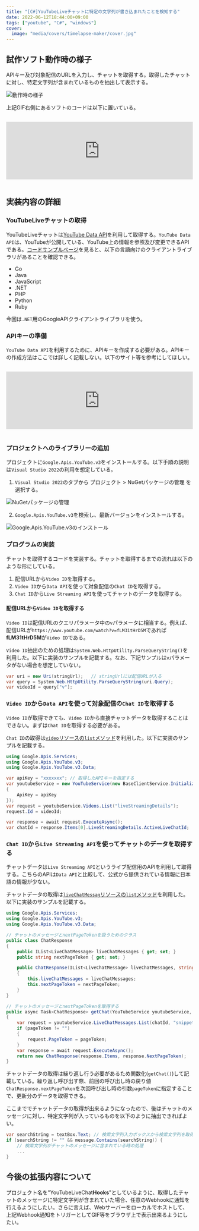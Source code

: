 ```yaml
---
title: "[C#]YouTubeLiveチャットに特定の文字列が書き込まれたことを検知する"
date: 2022-06-12T18:44:00+09:00
tags: ["youtube", "C#", "windows"]
cover:
  image: "media/covers/timelapse-maker/cover.jpg"
---
```


## 試作ソフト動作時の様子

APIキー及び対象配信のURLを入力し、チャットを取得する。取得したチャットに対し、特定文字列が含まれているものを抽出して表示する。

![動作時の様子](/media/gif/youtube-chat-hooks1/demo.gif)

上記GIF右側にあるソフトのコードは以下に置いている。

<iframe class="hatenablogcard" style="width:100%;height:155px;margin:15px 0;max-width:680px;" title="kouya17/YouTubeLiveChatHooks" src="https://hatenablog.com/embed?url=https://github.com/kouya17/YouTubeLiveChatHooks" frameborder="0" scrolling="no"></iframe>

## 実装内容の詳細

### YouTubeLiveチャットの取得

YouTubeLiveチャットは[YouTube Data API](https://developers.google.com/youtube/v3/getting-started?hl=ja)を利用して取得する。`YouTube Data API`は、YouTubeが公開している、YouTube上の情報を参照及び変更できるAPIである。[コードサンプルページ](https://developers.google.com/youtube/v3/code_samples)を見ると、以下の言語向けのクライアントライブラリがあることを確認できる。

- Go
- Java
- JavaScript
- .NET
- PHP
- Python
- Ruby

今回は`.NET`用のGoogleAPIクライアントライブラリを使う。

### APIキーの準備

`YouTube Data API`を利用するために、APIキーを作成する必要がある。APIキーの作成方法はここでは詳しく記載しない。以下のサイト等を参考にしてほしい。

<iframe class="hatenablogcard" style="width:100%;height:155px;margin:15px 0;max-width:680px;" title="【Youtube】APIキーの取得手順（2021/04/08時点のキャプチャ） - Qiita" src="https://hatenablog.com/embed?url=https://qiita.com/shinkai_/items/10a400c25de270cb02e4" frameborder="0" scrolling="no"></iframe>

### プロジェクトへのライブラリーの追加

プロジェクトに`Google.Apis.YouTube.v3`をインストールする。以下手順の説明は`Visual Studio 2022`の利用を想定している。

1. `Visual Studio 2022`のタブから プロジェクト > NuGetパッケージの管理 を選択する。

![NuGetパッケージの管理](/media/photos/youtube-chat-hooks1/nuget.png)

2. `Google.Apis.YouTube.v3`を検索し、最新バージョンをインストールする。

![Google.Apis.YouTube.v3のインストール](/media/photos/youtube-chat-hooks1/google_api_install.png)

### プログラムの実装

チャットを取得するコードを実装する。チャットを取得するまでの流れは以下のような形にしている。

1. 配信URLから`Video ID`を取得する。
2. `Video ID`から`Data API`を使って対象配信の`Chat ID`を取得する。
3. `Chat ID`から`Live Streaming API`を使ってチャットのデータを取得する。

#### 配信URLから`Video ID`を取得する

`Video ID`は配信URLのクエリパラメータ中の`v`パラメータに相当する。例えば、配信URLが`https://www.youtube.com/watch?v=fLM31tHrD5M`であれば**fLM31tHrD5M**が`Video ID`である。

`Video ID`抽出のための処理は`System.Web.HttpUtility.ParseQueryString()`を利用した。以下に実装のサンプルを記載する。なお、下記サンプルは`v`パラメータがない場合を想定していない。

```c#
var uri = new Uri(stringUrl);   // stringUrlには配信URLが入る
var query = System.Web.HttpUtility.ParseQueryString(uri.Query);
var videoId = query["v"];
```

### `Video ID`から`Data API`を使って対象配信の`Chat ID`を取得する

`Video ID`が取得できても、`Video ID`から直接チャットデータを取得することはできない。まずは`Chat ID`を取得する必要がある。

`Chat ID`の取得は[`video`リソースの`list`メソッド](https://developers.google.com/youtube/v3/docs/videos/list)を利用した。以下に実装のサンプルを記載する。

```c#
using Google.Apis.Services;
using Google.Apis.YouTube.v3;
using Google.Apis.YouTube.v3.Data;

var apiKey = "xxxxxxx"; // 取得したAPIキーを指定する
var youtubeService = new YouTubeService(new BaseClientService.Initializer()
{
    ApiKey = apiKey
});
var request = youtubeService.Videos.List("liveStreamingDetails");
request.Id = videoId;

var response = await request.ExecuteAsync();
var chatId = response.Items[0].LiveStreamingDetails.ActiveLiveChatId;
```

### `Chat ID`から`Live Streaming API`を使ってチャットのデータを取得する

チャットデータは`Live Streaming API`というライブ配信用のAPIを利用して取得する。こちらのAPIは`Data API`と比較して、公式から提供されている情報に日本語の情報が少ない。

チャットデータの取得は[`liveChatMessag`リソースの`list`メソッド](https://developers.google.com/youtube/v3/live/docs/liveChatMessages/list)を利用した。以下に実装のサンプルを記載する。

```c#
using Google.Apis.Services;
using Google.Apis.YouTube.v3;
using Google.Apis.YouTube.v3.Data;

// チャットのメッセージとnextPageTokenを扱うためのクラス
public class ChatResponse
{
    public IList<LiveChatMessage> liveChatMessages { get; set; }
    public string nextPageToken { get; set; }

    public ChatResponse(IList<LiveChatMessage> liveChatMessages, string nextPageToken)
    {
        this.liveChatMessages = liveChatMessages;
        this.nextPageToken = nextPageToken;
    }
}

// チャットのメッセージとnextPageTokenを取得する
public async Task<ChatResponse> getChat(YouTubeService youtubeService, string chatId, string pageToken = "")
{
    var request = youtubeService.LiveChatMessages.List(chatId, "snippet");
    if (pageToken != "")
    {
        request.PageToken = pageToken;
    }
    var response = await request.ExecuteAsync();
    return new ChatResponse(response.Items, response.NextPageToken);
}
```

チャットデータの取得は繰り返し行う必要があるため関数化(`getChat()`)して記載している。繰り返し呼び出す際、前回の呼び出し時の戻り値`ChatResponse.nextPageToken`を次回呼び出し時の引数`pageToken`に指定することで、更新分のデータを取得できる。

ここまででチャットデータの取得が出来るようになったので、後はチャットのメッセージに対し、特定文字列が入っているものを以下のように抽出できればよい。

```c#
var searchString = textBox.Text; // 検索文字列入力ボックスから検索文字列を取得する
if (searchString != "" && message.Contains(searchString)) {
    // 検索文字列がチャットのメッセージに含まれている時の処理
    ...
}
```

## 今後の拡張内容について

プロジェクト名を"YouTubeLiveChat**Hooks**"としているように、取得したチャットのメッセージに特定文字列が含まれていた場合、任意のWebhookに通知を行えるようにしたい。さらに言えば、Webサーバーをローカルでホストして、上記Webhook通知をトリガーとしてGIF等をブラウザ上で表示出来るようにしたい。